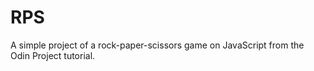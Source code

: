 # RPS

A simple project of a rock-paper-scissors game on JavaScript from the Odin Project tutorial.
